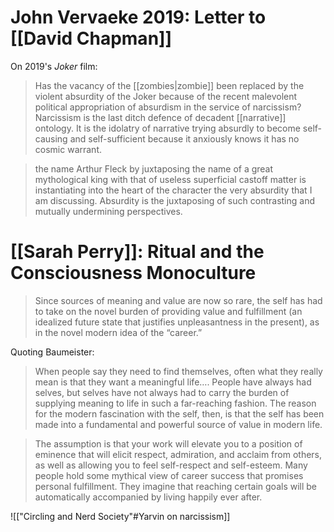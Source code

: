 # John Vervaeke 2019: Letter to [[David Chapman]]

On 2019's _Joker_ film:

> Has the vacancy of the [[zombies|zombie]] been replaced by the violent absurdity of the Joker because of the recent malevolent political appropriation of absurdism in the service of narcissism? Narcissism is the last ditch defence of decadent [[narrative]] ontology. It is the idolatry of narrative trying absurdly to become self-causing and self-sufficient because it anxiously knows it has no cosmic warrant.

> the name Arthur Fleck by juxtaposing the name of a great mythological king with that of useless superficial castoff matter is instantiating into the heart of the character the very absurdity that I am discussing.  Absurdity is the juxtaposing of such contrasting and mutually undermining perspectives. 

 # [[Sarah Perry]]: Ritual and the Consciousness Monoculture

> Since sources of meaning and value are now so rare, the self has had to take on the novel burden of providing value and fulfillment (an idealized future state that justifies unpleasantness in the present), as in the novel modern idea of the “career.”

Quoting Baumeister: 

> When people say they need to find themselves, often what they really mean is that they want a meaningful life…. People have always had selves, but selves have not always had to carry the burden of supplying meaning to life in such a far-reaching fashion. The reason for the modern fascination with the self, then, is that the self has been made into a fundamental and powerful source of value in modern life.

> The assumption is that your work will elevate you to a position of eminence that will elicit respect, admiration, and acclaim from others, as well as allowing you to feel self-respect and self-esteem. Many people hold some mythical view of career success that promises personal fulfillment. They imagine that reaching certain goals will be automatically accompanied by living happily ever after.

![["Circling and Nerd Society"#Yarvin on narcissism]]